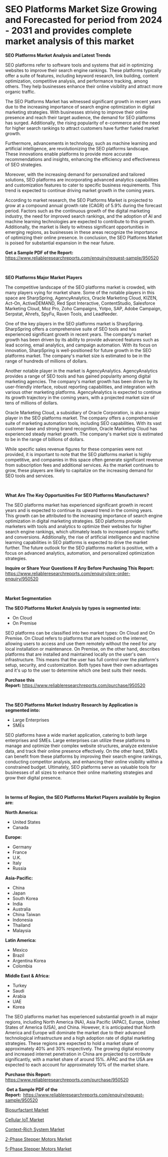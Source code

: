 <p><h1>SEO Platforms Market Size Growing and Forecasted for period from 2024 - 2031 and provides complete market analysis of this market</h1></p><p><strong>SEO Platforms Market Analysis and Latest Trends</strong></p>
<p><p>SEO platforms refer to software tools and systems that aid in optimizing websites to improve their search engine rankings. These platforms typically offer a suite of features, including keyword research, link building, content optimization, competitive analysis, and performance tracking, among others. They help businesses enhance their online visibility and attract more organic traffic.</p><p>The SEO Platforms Market has witnessed significant growth in recent years due to the increasing importance of search engine optimization in digital marketing strategies. With businesses striving to improve their online presence and reach their target audience, the demand for SEO platforms has surged. Additionally, the rising popularity of e-commerce and the need for higher search rankings to attract customers have further fueled market growth.</p><p>Furthermore, advancements in technology, such as machine learning and artificial intelligence, are revolutionizing the SEO platforms landscape. These innovations enable platforms to provide more accurate recommendations and insights, enhancing the efficiency and effectiveness of SEO strategies.</p><p>Moreover, with the increasing demand for personalized and tailored solutions, SEO platforms are incorporating advanced analytics capabilities and customization features to cater to specific business requirements. This trend is expected to continue driving market growth in the coming years.</p><p>According to market research, the SEO Platforms Market is projected to grow at a compound annual growth rate (CAGR) of 5.9% during the forecast period. Factors such as the continuous growth of the digital marketing industry, the need for improved search rankings, and the adoption of AI and machine learning technologies are expected to contribute to this growth. Additionally, the market is likely to witness significant opportunities in emerging regions, as businesses in these areas recognize the importance of optimizing their online presence. In conclusion, the SEO Platforms Market is poised for substantial expansion in the near future.</p></p>
<p><strong>Get a Sample PDF of the Report:&nbsp;</strong> <a href="https://www.reliableresearchreports.com/enquiry/request-sample/950520">https://www.reliableresearchreports.com/enquiry/request-sample/950520</a></p>
<p>&nbsp;</p>
<p><strong>SEO Platforms Major Market Players</strong></p>
<p><p>The competitive landscape of the SEO platforms market is crowded, with many players vying for market share. Some of the notable players in this space are SharpSpring, AgencyAnalytics, Oracle Marketing Cloud, KIZEN, Act-On, ActiveDEMAND, Red Spot Interactive, ContentStudio, Salesforce Marketing Cloud, Moz Pro, Zoho Campaigns, Yotpo, SAP, Adobe Campaign, Serpstat, Ahrefs, SpyFu, Raven Tools, and Leadfeeder.</p><p>One of the key players in the SEO platforms market is SharpSpring. SharpSpring offers a comprehensive suite of SEO tools and has experienced significant growth in recent years. The company's market growth has been driven by its ability to provide advanced features such as lead scoring, email analytics, and campaign automation. With its focus on innovation, SharpSpring is well-positioned for future growth in the SEO platforms market. The company's market size is estimated to be in the range of hundreds of millions of dollars.</p><p>Another notable player in the market is AgencyAnalytics. AgencyAnalytics provides a range of SEO tools and has gained popularity among digital marketing agencies. The company's market growth has been driven by its user-friendly interface, robust reporting capabilities, and integration with various other marketing platforms. AgencyAnalytics is expected to continue its growth trajectory in the coming years, with a projected market size of tens of millions of dollars.</p><p>Oracle Marketing Cloud, a subsidiary of Oracle Corporation, is also a major player in the SEO platforms market. The company offers a comprehensive suite of marketing automation tools, including SEO capabilities. With its vast customer base and strong brand recognition, Oracle Marketing Cloud has experienced steady market growth. The company's market size is estimated to be in the range of billions of dollars.</p><p>While specific sales revenue figures for these companies were not provided, it is important to note that the SEO platforms market is highly competitive, and companies in this space often generate significant revenue from subscription fees and additional services. As the market continues to grow, these players are likely to capitalize on the increasing demand for SEO tools and services.</p></p>
<p>&nbsp;</p>
<p><strong>What Are The Key Opportunities For SEO Platforms Manufacturers?</strong></p>
<p><p>The SEO platforms market has experienced significant growth in recent years and is expected to continue its upward trend in the coming years. This growth can be attributed to the increasing importance of search engine optimization in digital marketing strategies. SEO platforms provide marketers with tools and analytics to optimize their websites for higher search engine rankings, which ultimately leads to increased organic traffic and conversions. Additionally, the rise of artificial intelligence and machine learning capabilities in SEO platforms is expected to drive the market further. The future outlook for the SEO platforms market is positive, with a focus on advanced analytics, automation, and personalized optimization strategies.</p></p>
<p><strong>Inquire or Share Your Questions If Any Before Purchasing This Report:</strong> <a href="https://www.reliableresearchreports.com/enquiry/pre-order-enquiry/950520">https://www.reliableresearchreports.com/enquiry/pre-order-enquiry/950520</a></p>
<p>&nbsp;</p>
<p><strong>Market Segmentation</strong></p>
<p><strong>The SEO Platforms Market Analysis by types is segmented into:</strong></p>
<p><ul><li>On Cloud</li><li>On Premise</li></ul></p>
<p><p>SEO platforms can be classified into two market types: On Cloud and On Premise. On Cloud refers to platforms that are hosted on the internet, allowing users to access and use them remotely without the need for any local installation or maintenance. On Premise, on the other hand, describes platforms that are installed and maintained locally on the user's own infrastructure. This means that the user has full control over the platform's setup, security, and customization. Both types have their own advantages and it's up to the user to determine which one best suits their needs.</p></p>
<p><strong>Purchase this Report:&nbsp;</strong><a href="https://www.reliableresearchreports.com/purchase/950520">https://www.reliableresearchreports.com/purchase/950520</a></p>
<p>&nbsp;</p>
<p><strong>The SEO Platforms Market Industry Research by Application is segmented into:</strong></p>
<p><ul><li>Large Enterprises</li><li>SMEs</li></ul></p>
<p><p>SEO platforms have a wide market application, catering to both large enterprises and SMEs. Large enterprises can utilize these platforms to manage and optimize their complex website structures, analyze extensive data, and track their online presence effectively. On the other hand, SMEs can benefit from these platforms by improving their search engine rankings, conducting competitor analysis, and enhancing their online visibility within a constrained budget. Ultimately, SEO platforms serve as valuable tools for businesses of all sizes to enhance their online marketing strategies and grow their digital presence.</p></p>
<p>&nbsp;</p>
<p><strong>In terms of Region, the SEO Platforms Market Players available by Region are:</strong></p>
<p>
    <p> <strong> North America: </strong>
        <ul>
            <li>United States</li>
            <li>Canada</li>
        </ul>
        </p> 
    <p> <strong> Europe: </strong>
        <ul>
            <li>Germany</li>
            <li>France</li>
            <li>U.K.</li>
            <li>Italy</li>
            <li>Russia</li>
        </ul>
        </p> 
    <p> <strong> Asia-Pacific: </strong>
        <ul>
            <li>China</li>
            <li>Japan</li>
            <li>South Korea</li>
            <li>India</li>
            <li>Australia</li>
            <li>China Taiwan</li>
            <li>Indonesia</li>
            <li>Thailand</li>
            <li>Malaysia</li>
        </ul>
        </p> 
    <p> <strong> Latin America: </strong>
        <ul>
            <li>Mexico</li>
            <li>Brazil</li>
            <li>Argentina Korea</li>
            <li>Colombia</li>
        </ul>
        </p> 
    <p> <strong> Middle East & Africa: </strong>
        <ul>
            <li>Turkey</li>
            <li>Saudi</li>
            <li>Arabia</li>
            <li>UAE</li>
            <li>Korea</li>
        </ul>
    </p>
    </p>
<p><p>The SEO platforms market has experienced substantial growth in all major regions, including North America (NA), Asia Pacific (APAC), Europe, United States of America (USA), and China. However, it is anticipated that North America and Europe will dominate the market due to their advanced technological infrastructure and a high adoption rate of digital marketing strategies. These regions are expected to hold a market share of approximately 40% and 30% respectively. The growing digital economy and increased internet penetration in China are projected to contribute significantly, with a market share of around 15%. APAC and the USA are expected to each account for approximately 10% of the market share.</p></p>
<p><strong>Purchase this Report: </strong><a href="https://www.reliableresearchreports.com/purchase/950520">https://www.reliableresearchreports.com/purchase/950520</a></p>
<p>&nbsp;<strong>Get a Sample PDF of the Report:&nbsp;&nbsp;</strong><a href="https://www.reliableresearchreports.com/enquiry/request-sample/950520">https://www.reliableresearchreports.com/enquiry/request-sample/950520</a></p>
<p><strong></strong></p>
<p><p><a href="https://github.com/rahu1502/Market-Research-Report-List-2/blob/main/biosurfactant-market.md">Biosurfactant Market</a></p><p><a href="https://github.com/rahu1505/Market-Research-Report-List-2/blob/main/cellular-iot-market.md">Cellular IoT Market</a></p><p><a href="https://www.linkedin.com/pulse/context-rich-system-market-size-2024-2031-global-industrial-vbyae?trackingId=DA2WInv5ROmnu%2FhLXq8SqA%3D%3D">Context-Rich System Market</a></p><p><a href="https://www.linkedin.com/pulse/2-phase-stepper-motors-market-size-share-global-analysis-4vrxe?trackingId=DqugEUWuT6Wzg%2BjvyZ6TDg%3D%3D">2-Phase Stepper Motors Market</a></p><p><a href="https://www.linkedin.com/pulse/5-phase-stepper-motors-market-centers-aspects-growth-share-uwene?trackingId=dtS4VRghQuenZLCfdqd2ow%3D%3D">5-Phase Stepper Motors Market</a></p></p>